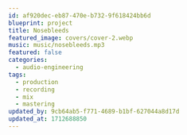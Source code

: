 ```yaml
---
id: af920dec-eb87-470e-b732-9f618424bb6d
blueprint: project
title: Nosebleeds
featured_image: covers/cover-2.webp
music: music/nosebleeds.mp3
featured: false
categories:
  - audio-engineering
tags:
  - production
  - recording
  - mix
  - mastering
updated_by: 9cb64ab5-f771-4689-b1bf-627044a8d17d
updated_at: 1712688850
---
```

